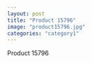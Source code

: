 ```yaml
---
layout: post
title: "Product 15796"
image: "product15796.jpg"
categories: "category1"
---
```

Product 15796
